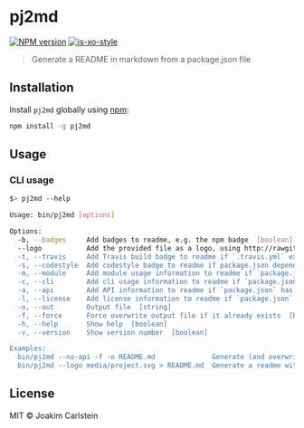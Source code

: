 # pj2md

[![NPM version][npm-image]][npm-url] [![js-xo-style][codestyle-image]][codestyle-url]

> Generate a README in markdown from a package.json file

## Installation

Install `pj2md` globally using [npm](https://www.npmjs.com/):

```bash
npm install -g pj2md
```

## Usage

### CLI usage

```bash
$> pj2md --help

Usage: bin/pj2md [options]

Options:
  -b, --badges     Add badges to readme, e.g. the npm badge  [boolean] [default: true]
  --logo           Add the provided file as a logo, using http://rawgit.com/ url's  [string]
  -t, --travis     Add Travis build badge to readme if `.travis.yml` exists and `package.json` has a "repository" field for a GitHub repo  [boolean] [default: true]
  -s, --codestyle  Add codestyle badge to readme if package.json depends on `xo`, `semistandard` or `standard`  [boolean] [default: true]
  -m, --module     Add module usage information to readme if `package.json` has a "main" section  [boolean] [default: true]
  -c, --cli        Add cli usage information to readme if `package.json` has a "bin" section  [boolean] [default: true]
  -a, --api        Add API information to readme if `package.json` has a "main" section  [boolean] [default: true]
  -l, --license    Add license information to readme if `package.json` has a "license" section  [boolean] [default: true]
  -o, --out        Output file  [string]
  -f, --force      Force overwrite output file if it already exists  [boolean]
  -h, --help       Show help  [boolean]
  -v, --version    Show version number  [boolean]

Examples:
  bin/pj2md --no-api -f -o README.md              Generate (and overwrite) README.md without API information from current package.json file
  bin/pj2md --logo media/project.svg > README.md  Generate a readme with `media/project.svg` as logo to stdout, which is then saved as README.md
```


## License

MIT © Joakim Carlstein

[npm-url]: https://npmjs.org/package/pj2md
[npm-image]: https://badge.fury.io/js/pj2md.svg
[codestyle-url]: https://github.com/sindresorhus/xo
[codestyle-image]: https://img.shields.io/badge/code%20style-xo-brightgreen.svg?style=flat
